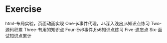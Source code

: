 # Exercise
html-布局实验，页面动画实现
One-js事件代理，Js深入浅出,js知识点练习
Two-源码积累
Three-有用的知识点
Four-Es6事件,Es6知识点练习
Five-遗忘点
Six-面试知识点累计
